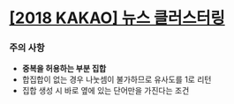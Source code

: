 # [[2018 KAKAO] 뉴스 클러스터링](https://programmers.co.kr/learn/courses/30/lessons/17677)

### 주의 사항

- **중복을 허용하는 부분 집합**
- 합집합이 없는 경우 나눗셈이 불가하므로 유사도를 1로 리턴
- 집합 생성 시 바로 옆에 있는 단어만을 가진다는 조건